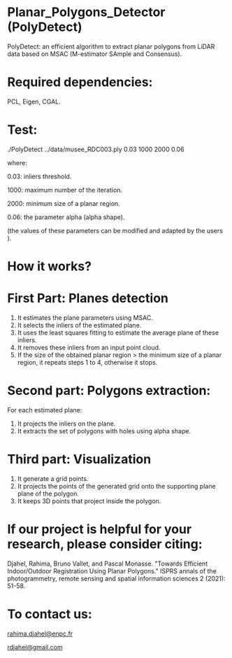 # Planar_Polygons_Detector (PolyDetect)

PolyDetect: an efficient algorithm to extract planar polygons from LiDAR data based on MSAC (M-estimator SAmple and Consensus).

# Required dependencies:

PCL, Eigen, CGAL.

# Test:

./PolyDetect ../data/musee_RDC003.ply 0.03 1000 2000 0.06
 
where:

0.03: inliers threshold.

1000: maximum number of the iteration. 

2000: minimum size of a planar region. 

0.06: the parameter alpha (alpha shape).

(the values of these parameters can be modified and adapted by the users ).

# How it works?

# First Part: Planes detection

1. It estimates the plane parameters  using MSAC.
2. It selects the inliers of the estimated plane.
3. It uses the least squares fitting to estimate the average  plane of these inliers.
4. It removes these inliers  from an input point cloud.
5. If the size of the obtained planar region > the minimum size of a planar region, it repeats steps 1 to 4, otherwise it stops.

# Second part: Polygons extraction:
For each estimated plane:
1. It  projects the inliers on the plane.
2. It extracts the set of polygons with holes using alpha shape.


# Third part: Visualization

1. It generate a grid points. 
2. It projects the points of the generated grid onto the supporting plane plane of the polygon.
3. It keeps 3D points that project inside the polygon.


# If our project is helpful for your research, please consider citing:

Djahel, Rahima, Bruno Vallet, and Pascal Monasse. "Towards Efficient Indoor/Outdoor Registration Using Planar Polygons." ISPRS annals of the photogrammetry, remote sensing and spatial information sciences 2 (2021): 51-58.

# To contact us:

rahima.djahel@enpc.fr

rdjahel@gmail.com










